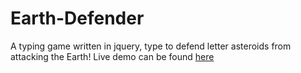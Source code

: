 # Earth-Defender
A typing game written in jquery, type to defend letter asteroids from attacking the Earth!
Live demo can be found [here](https://vincent0408.github.io/final/)
